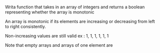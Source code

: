 Writa function that takes in an array of integers and returns a boolean representing whether the array is monotonic

An array is monotonic if its elements are increasing or decreasing from left to right consistently. 

Non-increasing values are still valid ex : 1, 1, 1, 1, 1, 1    

Note that empty arrays and arrays of one element are 